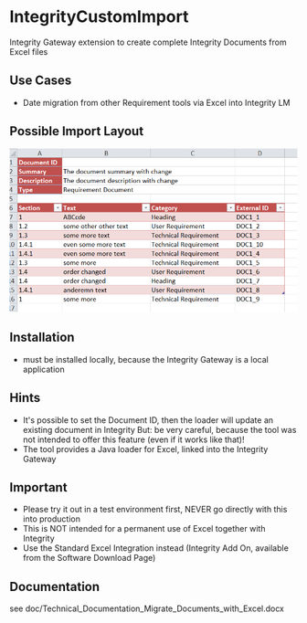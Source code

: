 # IntegrityCustomImport
Integrity Gateway extension to create complete Integrity Documents from Excel files

## Use Cases
- Date migration from other Requirement tools via Excel into Integrity LM

## Possible Import Layout
![CustomImport](doc/ExcelImport.PNG)

## Installation
- must be installed locally, because the Integrity Gateway is a local application

## Hints
- It's possible to set the Document ID, then the loader will update an existing document in Integrity
  But: be very careful, because the tool was not intended to offer this feature (even if it works like that)!
- The tool provides a Java loader for Excel, linked into the Integrity Gateway 

## Important
- Please try it out in a test environment first, NEVER go directly with this into production 
- This is NOT intended for a permanent use of Excel together with Integrity
- Use the Standard Excel Integration instead (Integrity Add On, available from the Software Download Page) 

## Documentation
see doc/Technical_Documentation_Migrate_Documents_with_Excel.docx
